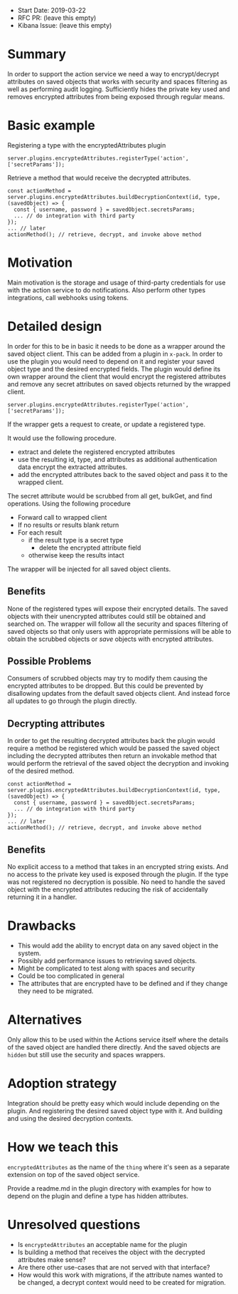 - Start Date: 2019-03-22
- RFC PR: (leave this empty)
- Kibana Issue: (leave this empty)

# Summary

In order to support the action service we need a way to encrypt/decrypt
attributes on saved objects that works with security and spaces filtering as
well as performing audit logging. Sufficiently hides the private key used and
removes encrypted attributes from being exposed through regular means.

# Basic example

Registering a type with the encryptedAttributes plugin

```JS
server.plugins.encryptedAttributes.registerType('action', ['secretParams']);
```

Retrieve a method that would receive the decrypted attributes.

```JS
const actionMethod = server.plugins.encryptedAttributes.buildDecryptionContext(id, type, (savedObject) => {
  const { username, password } = savedObject.secretsParams;
  ... // do integration with third party
});
... // later
actionMethod(); // retrieve, decrypt, and invoke above method
```

# Motivation

Main motivation is the storage and usage of third-party credentials for use with
the action service to do notifications. Also perform other types integrations,
call webhooks using tokens.

# Detailed design

In order for this to be in basic it needs to be done as a wrapper around the
saved object client. This can be added from a plugin in `x-pack`. In order to
use the plugin you would need to depend on it and register your saved object
type and the desired encrypted fields. The plugin would define its own
wrapper around the client that would encrypt the registered attributes and
remove any secret attributes on saved objects returned by the wrapped client.

```JS
server.plugins.encryptedAttributes.registerType('action', ['secretParams']);
```

If the wrapper gets a request to create, or update a registered type.

It would use the following procedure.
- extract and delete the registered encrypted attributes
- use the resulting id, type, and attributes as additional authentication data
  encrypt the extracted attributes.
- add the encrypted attributes back to the saved object and pass it to the
  wrapped client.

The secret attribute would be scrubbed from all get, bulkGet, and find
operations. Using the following procedure

- Forward call to wrapped client
- If no results or results blank return
- For each result
  - if the result type is a secret type
    - delete the encrypted attribute field
  - otherwise keep the results intact

The wrapper will be injected for all saved object clients.

## Benefits

None of the registered types will expose their encrypted details. The saved
objects with their unencrypted attributes could still be obtained and searched
on. The wrapper will follow all the security and spaces filtering of saved
objects so that only users with appropriate permissions will be able to obtain
the scrubbed objects or _save_ objects with encrypted attributes.

## Possible Problems

Consumers of scrubbed objects may try to modify them causing the encrypted
attributes to be dropped. But this could be prevented by disallowing updates
from the default saved objects client. And instead force all updates to go
through the plugin directly.

## Decrypting attributes

In order to get the resulting decrypted attributes back the plugin would require
a method be registered which would be passed the saved object including the
decrypted attributes then return an invokable method that would perform the
retrieval of the saved object the decryption and invoking of the desired method.

```JS
const actionMethod = server.plugins.encryptedAttributes.buildDecryptionContext(id, type, (savedObject) => {
  const { username, password } = savedObject.secretsParams;
  ... // do integration with third party
});
... // later
actionMethod(); // retrieve, decrypt, and invoke above method
```

## Benefits

No explicit access to a method that takes in an encrypted string exists. And no
access to the private key used is exposed through the plugin. If the type was not
registered no decryption is possible. No need to handle the saved object with
the encrypted attributes reducing the risk of accidentally returning it in a
handler.

# Drawbacks

- This would add the ability to encrypt data on any saved object in the system.
- Possibly add performance issues to retrieving saved objects.
- Might be complicated to test along with spaces and security
- Could be too complicated in general
- The attributes that are encrypted have to be defined and if they change they
  need to be migrated.

# Alternatives

Only allow this to be used within the Actions service itself where the details
of the saved object are handled there directly. And the saved objects are
`hidden` but still use the security and spaces wrappers.

# Adoption strategy

Integration should be pretty easy which would include depending on the plugin.
And registering the desired saved object type with it. And building and using
the desired decryption contexts.

# How we teach this

`encryptedAttributes` as the name of the `thing` where it's seen as a separate
extension on top of the saved object service.

Provide a readme.md in the plugin directory with examples for how to depend on
the plugin and define a type has hidden attributes.

# Unresolved questions

- Is `encryptedAttributes` an acceptable name for the plugin
- Is building a method that receives the object with the decrypted attributes
  make sense?
- Are there other use-cases that are not served with that interface?
- How would this work with migrations, if the attribute names wanted to be
  changed, a decrypt context would need to be created for migration.
